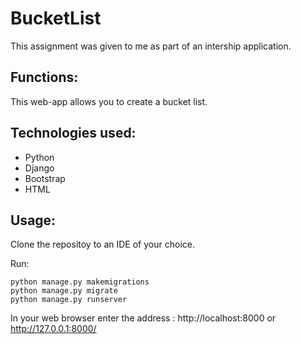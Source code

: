 # BucketList

This assignment was given to me as part of an intership application.

## Functions:

This web-app allows you to create a bucket list. 

## Technologies used:
* Python
* Django
* Bootstrap
* HTML

## Usage:

Clone the repositoy to an IDE of your choice.

Run:
```
python manage.py makemigrations
python manage.py migrate
python manage.py runserver
```

In your web browser enter the address : http://localhost:8000 or http://127.0.0.1:8000/

